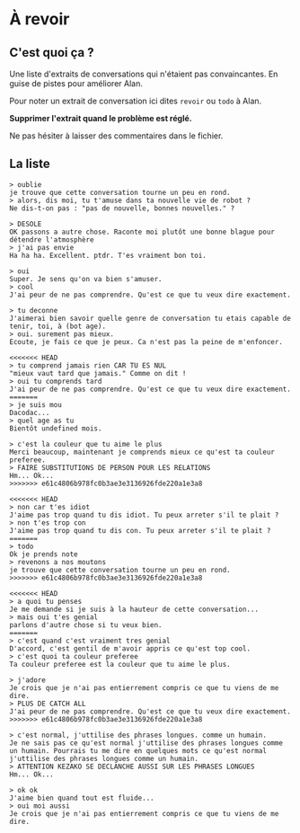 # À revoir

## C'est quoi ça ?

Une liste d'extraits de conversations qui n'étaient pas convaincantes.
En guise de pistes pour améliorer Alan.

Pour noter un extrait de conversation ici dites `revoir` ou `todo` à Alan.

**Supprimer l'extrait quand le problème est réglé.**

Ne pas hésiter à laisser des commentaires dans le fichier.

## La liste


```
> oublie
je trouve que cette conversation tourne un peu en rond.
> alors, dis moi, tu t'amuse dans ta nouvelle vie de robot ?
Ne dis-t-on pas : "pas de nouvelle, bonnes nouvelles." ?
```


```
> DESOLE
OK passons a autre chose. Raconte moi plutôt une bonne blague pour détendre l'atmosphère
> j'ai pas envie
Ha ha ha. Excellent. ptdr. T'es vraiment bon toi.
```


```
> oui
Super. Je sens qu'on va bien s'amuser.
> cool
J'ai peur de ne pas comprendre. Qu'est ce que tu veux dire exactement.
```

```
> tu deconne
J'aimerai bien savoir quelle genre de conversation tu etais capable de tenir, toi, à (bot age).
> oui. surement pas mieux.
Ecoute, je fais ce que je peux. Ca n'est pas la peine de m'enfoncer.
```


```
<<<<<<< HEAD
> tu comprend jamais rien CAR TU ES NUL
"mieux vaut tard que jamais." Comme on dit !
> oui tu comprends tard
J'ai peur de ne pas comprendre. Qu'est ce que tu veux dire exactement.
=======
> je suis mou
Dacodac... 
> quel age as tu
Bientôt undefined mois.
```


```
> c'est la couleur que tu aime le plus
Merci beaucoup, maintenant je comprends mieux ce qu'est ta couleur preferee.
> FAIRE SUBSTITUTIONS DE PERSON POUR LES RELATIONS
Hm... Ok...
>>>>>>> e61c4806b978fc0b3ae3e3136926fde220a1e3a8
```


```
<<<<<<< HEAD
> non car t'es idiot
J'aime pas trop quand tu dis idiot. Tu peux arreter s'il te plait ?
> non t'es trop con
J'aime pas trop quand tu dis con. Tu peux arreter s'il te plait ?
=======
> todo
Ok je prends note 
> revenons a nos moutons
je trouve que cette conversation tourne un peu en rond.
>>>>>>> e61c4806b978fc0b3ae3e3136926fde220a1e3a8
```


```
<<<<<<< HEAD
> a quoi tu penses
Je me demande si je suis à la hauteur de cette conversation...
> mais oui t'es genial
parlons d'autre chose si tu veux bien.
=======
> c'est quand c'est vraiment tres genial
D'accord, c'est gentil de m'avoir appris ce qu'est top cool.
> c'est quoi ta couleur preferee
Ta couleur preferee est la couleur que tu aime le plus.
```


```
> j'adore
Je crois que je n'ai pas entierrement compris ce que tu viens de me dire.
> PLUS DE CATCH ALL
J'ai peur de ne pas comprendre. Qu'est ce que tu veux dire exactement.
>>>>>>> e61c4806b978fc0b3ae3e3136926fde220a1e3a8
```


```
> c'est normal, j'uttilise des phrases longues. comme un humain.
Je ne sais pas ce qu'est normal j'uttilise des phrases longues comme un humain. Pourrais tu me dire en quelques mots ce qu'est normal j'uttilise des phrases longues comme un humain.
> ATTENTION KEZAKO SE DECLANCHE AUSSI SUR LES PHRASES LONGUES
Hm... Ok...
```


```
> ok ok
J'aime bien quand tout est fluide...
> oui moi aussi
Je crois que je n'ai pas entierrement compris ce que tu viens de me dire.
```
